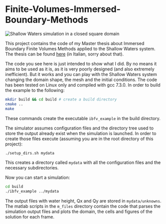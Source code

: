 # Finite-Volumes-Immersed-Boundary-Methods

![Shallow Waters simulation in a closed square domain](http://drive.google.com/uc?export=view&id=1IKWfdbEJSSS_s2WbxxoCXjJ7n9foWJra)

This project contains the code of my Master thesis about Immersed Boundary Finite Volumes Methods applied to the Shallow Waters system.
The thesis can be found [here](https://www.politesi.polimi.it/handle/10589/51682?mode=full) (in Italian, sorry about that).

The code you see here is just intended to show what I did. By no means it aims to be used as it is, as it is very poorly designed (and also extremely inefficient). But it works and you can play with the Shallow Waters system changing the domain shape, the mesh and the initial conditions.
The code has been tested on Linux only and compiled with gcc 7.3.0.
In order to build the example to the following:

```bash
mkdir build && cd build # create a build directory
cmake ..
make
```
These commands create the executable ```ibfv_example``` in the build directory.

The simulator assumes configuration files and the directory tree used to store the output already exist when the simulation
is launched. In order to create those files execute (assuming you are in the root directory of this project):

```bash
./setup_dirs.sh mydata
```

This creates a directory called ```mydata``` with all the configuration files and the necessary subdirectories.

Now you can start a simulation:

```bash
cd build
./ibfv_example ../mydata
```

The output files with water height, Qx and Qy are stored in ```mydata/unknowns```.
The matlab scripts in the ```m_files``` directory contain the code that parses the simulation output files and plots the domain,
the cells and figures of the solution for each frame.

